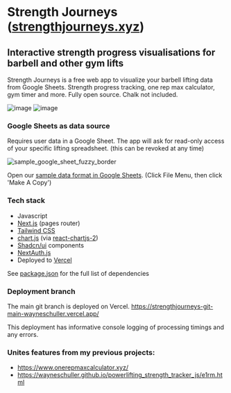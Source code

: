 <!-- @format -->
# Strength Journeys ([strengthjourneys.xyz](https://www.strengthjourneys.xyz))
## Interactive strength progress visualisations for barbell and other gym lifts
Strength Journeys is a free web app to visualize your barbell lifting data from Google Sheets. Strength progress tracking, one rep max calculator, gym timer and more. Fully open source. Chalk not included.

![image](https://user-images.githubusercontent.com/1592295/212287626-21d46619-5f57-4869-9a6d-384f7ac4bbcb.png)
![image](https://user-images.githubusercontent.com/1592295/212287995-7f3e6694-5aaa-4a68-bf08-e51c48936025.png)

### Google Sheets as data source
Requires user data in a Google Sheet. The app will ask for read-only access of your specific lifting spreadsheet. (this can be revoked at any time)

![sample_google_sheet_fuzzy_border](https://github.com/wayneschuller/strengthjourneys/assets/1592295/16f8f5c5-efa8-4a9b-93ab-2ef8f3af816e)

Open our [sample data format in Google Sheets](https://docs.google.com/spreadsheets/d/14J9z9iJBCeJksesf3MdmpTUmo2TIckDxIQcTx1CPEO0/edit#gid=0). (Click File Menu, then click 'Make A Copy')

### Tech stack
- Javascript
- [Next.js](https://nextjs.org/) (pages router)
- [Tailwind CSS](https://tailwindcss.com/)
- [chart.js](https://www.chartjs.org/) (via [react-chartjs-2](https://react-chartjs-2.js.org/))
- [Shadcn/ui](https://ui.shadcn.com/) components
- [NextAuth.js](https://next-auth.js.org/)
- Deployed to [Vercel](https://vercel.com/home)

See [package.json](https://github.com/wayneschuller/strengthjourneys/blob/main/package.json) for the full list of dependencies
 
### Deployment branch
The main git branch is deployed on Vercel. 
https://strengthjourneys-git-main-wayneschuller.vercel.app/  

This deployment has informative console logging of processing timings and any errors.


### Unites features from my previous projects:

- https://www.onerepmaxcalculator.xyz/
- https://wayneschuller.github.io/powerlifting_strength_tracker_js/e1rm.html

